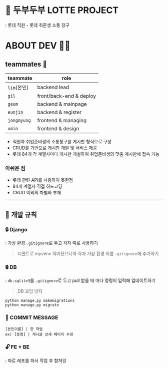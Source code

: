 # 🥇 두부두부 LOTTE PROJECT
: 롯데 직원 - 롯데 취준생 소통 창구

# ABOUT DEV 👨‍💻

## teammates 🦁

|teammate|role|
|---|---|
|`lim`(본인)|backend lead|
|`gil`|front/back-end & deploy|
|`geum`|backend & mainpage|
|`eunjin`|backend & register|
|`jongmyung`|frontend & managing|
|`umin`|frontend & design|

- 직원과 취업준비생의 소통창구를 게시판 형식으로 구성
- CRUD를 기반으로 게시판 개발 및 서비스 제공
- 롯데 84개 각 계열사마다 게시판 개설하여 취업준비생의 맞춤 계시판에 접속 가능

### 아쉬운 점
- 롯데 관련 API를 사용하지 못한점
- 84개 계열사 직접 하드코딩
- CRUD 이외의 차별화 부재

<hr/>

## 🔨 개발 규칙
### 🔒 Django
: 가상 환경 ```.gitignore```로 두고 각자 따로 사용하기
> 디폴트로 myvenv 적어뒀으니까 각자 가상 환경 이름 ```.gitignore```에 추가하기

### 🔒 DB
: ```db.sqlite3```를 ```.gitignore```로 두고 pull 받을 때 마다 명령어 입력해 업데이트하기
> DB 꼬임 방지
```
python manage.py makemigrations
python manage.py migrate
```

### 🔑 COMMIT MESSAGE
```
[본인이름] | 한 작업
ex) [종명] | 게시글 상세 페이지 수정
```

### 🔓 FE + BE
: 따로 레포를 파서 작업 후 합쳐잉
